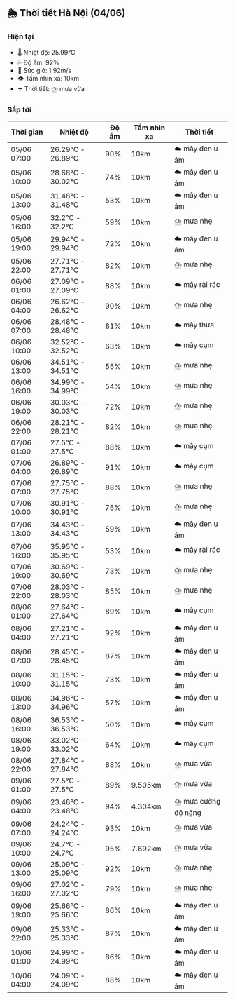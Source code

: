 ## 🌦️ Thời tiết Hà Nội (04/06)

### Hiện tại

- 🌡️ Nhiệt độ: 25.99℃
- 💦 Độ ẩm: 92%
- 💨 Sức gió: 1.92m/s
- 👁️ Tầm nhìn xa: 10km
- ☂️ Thời tiết: ⛈️ mưa vừa

### Sắp tới

| Thời gian | Nhiệt độ | Độ ẩm | Tầm nhìn xa | Thời tiết |
| --- | --- | --- | --- | --- |
| 05/06 07:00 | 26.29℃ - 26.89℃ | 90% | 10km | ☁️ mây đen u ám |
| 05/06 10:00 | 28.68℃ - 30.02℃ | 74% | 10km | ☁️ mây đen u ám |
| 05/06 13:00 | 31.48℃ - 31.48℃ | 53% | 10km | ☁️ mây đen u ám |
| 05/06 16:00 | 32.2℃ - 32.2℃ | 59% | 10km | ⛈️ mưa nhẹ |
| 05/06 19:00 | 29.94℃ - 29.94℃ | 72% | 10km | ☁️ mây đen u ám |
| 05/06 22:00 | 27.71℃ - 27.71℃ | 82% | 10km | ⛈️ mưa nhẹ |
| 06/06 01:00 | 27.09℃ - 27.09℃ | 88% | 10km | ☁️ mây rải rác |
| 06/06 04:00 | 26.62℃ - 26.62℃ | 90% | 10km | ⛈️ mưa nhẹ |
| 06/06 07:00 | 28.48℃ - 28.48℃ | 81% | 10km | ☁️ mây thưa |
| 06/06 10:00 | 32.52℃ - 32.52℃ | 63% | 10km | ☁️ mây cụm |
| 06/06 13:00 | 34.51℃ - 34.51℃ | 55% | 10km | ⛈️ mưa nhẹ |
| 06/06 16:00 | 34.99℃ - 34.99℃ | 54% | 10km | ⛈️ mưa nhẹ |
| 06/06 19:00 | 30.03℃ - 30.03℃ | 72% | 10km | ⛈️ mưa nhẹ |
| 06/06 22:00 | 28.21℃ - 28.21℃ | 82% | 10km | ⛈️ mưa nhẹ |
| 07/06 01:00 | 27.5℃ - 27.5℃ | 88% | 10km | ☁️ mây cụm |
| 07/06 04:00 | 26.89℃ - 26.89℃ | 91% | 10km | ☁️ mây cụm |
| 07/06 07:00 | 27.75℃ - 27.75℃ | 88% | 10km | ⛈️ mưa nhẹ |
| 07/06 10:00 | 30.91℃ - 30.91℃ | 75% | 10km | ⛈️ mưa nhẹ |
| 07/06 13:00 | 34.43℃ - 34.43℃ | 59% | 10km | ☁️ mây đen u ám |
| 07/06 16:00 | 35.95℃ - 35.95℃ | 53% | 10km | ☁️ mây rải rác |
| 07/06 19:00 | 30.69℃ - 30.69℃ | 73% | 10km | ⛈️ mưa nhẹ |
| 07/06 22:00 | 28.03℃ - 28.03℃ | 85% | 10km | ⛈️ mưa nhẹ |
| 08/06 01:00 | 27.64℃ - 27.64℃ | 89% | 10km | ☁️ mây cụm |
| 08/06 04:00 | 27.21℃ - 27.21℃ | 92% | 10km | ☁️ mây đen u ám |
| 08/06 07:00 | 28.45℃ - 28.45℃ | 87% | 10km | ☁️ mây đen u ám |
| 08/06 10:00 | 31.15℃ - 31.15℃ | 73% | 10km | ☁️ mây đen u ám |
| 08/06 13:00 | 34.96℃ - 34.96℃ | 57% | 10km | ☁️ mây đen u ám |
| 08/06 16:00 | 36.53℃ - 36.53℃ | 50% | 10km | ☁️ mây cụm |
| 08/06 19:00 | 33.02℃ - 33.02℃ | 64% | 10km | ☁️ mây cụm |
| 08/06 22:00 | 27.84℃ - 27.84℃ | 88% | 10km | ⛈️ mưa vừa |
| 09/06 01:00 | 27.5℃ - 27.5℃ | 89% | 9.505km | ⛈️ mưa vừa |
| 09/06 04:00 | 23.48℃ - 23.48℃ | 94% | 4.304km | ⛈️ mưa cường độ nặng |
| 09/06 07:00 | 24.24℃ - 24.24℃ | 93% | 10km | ⛈️ mưa vừa |
| 09/06 10:00 | 24.7℃ - 24.7℃ | 95% | 7.692km | ⛈️ mưa vừa |
| 09/06 13:00 | 25.09℃ - 25.09℃ | 92% | 10km | ⛈️ mưa nhẹ |
| 09/06 16:00 | 27.02℃ - 27.02℃ | 79% | 10km | ⛈️ mưa nhẹ |
| 09/06 19:00 | 25.66℃ - 25.66℃ | 86% | 10km | ☁️ mây đen u ám |
| 09/06 22:00 | 25.33℃ - 25.33℃ | 87% | 10km | ☁️ mây đen u ám |
| 10/06 01:00 | 24.99℃ - 24.99℃ | 86% | 10km | ☁️ mây đen u ám |
| 10/06 04:00 | 24.09℃ - 24.09℃ | 88% | 10km | ☁️ mây đen u ám |
